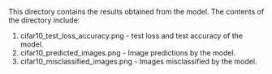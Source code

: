 This directory contains the results obtained from the model.
The contents of the directory include:

1. cifar10_test_loss_accuracy.png - test loss and test accuracy of the model.
2. cifar10_predicted_images.png - Image predictions by the model.
3. cifar10_misclassified_images.png - Images misclassified by the model.
